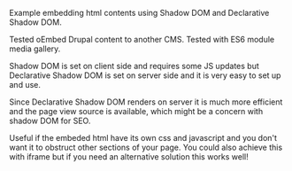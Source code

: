 Example embedding html contents using Shadow DOM and Declarative Shadow DOM.

Tested oEmbed Drupal content to another CMS. Tested with ES6 module media gallery.

Shadow DOM is set on client side and requires some JS updates but Declarative Shadow DOM is set on server side and it is very easy to set up and use. 

Since Declarative Shadow DOM renders on server it is much more efficient and the page view source is available, which might be a concern with shadow DOM for SEO.

Useful if the embeded html have its own css and javascript and you don't want it to obstruct other sections of your page. You could also achieve this with iframe but if you need an alternative solution this works well!

